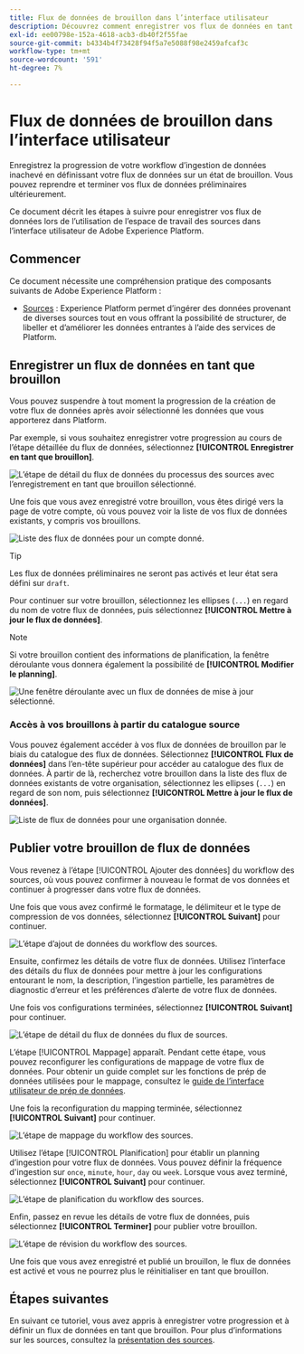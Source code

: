 ```yaml
---
title: Flux de données de brouillon dans l’interface utilisateur
description: Découvrez comment enregistrer vos flux de données en tant que brouillon et les publier ultérieurement, lorsque vous utilisez l’espace de travail des sources.
exl-id: ee00798e-152a-4618-acb3-db40f2f55fae
source-git-commit: b4334b4f73428f94f5a7e5088f98e2459afcaf3c
workflow-type: tm+mt
source-wordcount: '591'
ht-degree: 7%

---
```


# Flux de données de brouillon dans l’interface utilisateur

Enregistrez la progression de votre workflow d’ingestion de données inachevé en définissant votre flux de données sur un état de brouillon. Vous pouvez reprendre et terminer vos flux de données préliminaires ultérieurement.

Ce document décrit les étapes à suivre pour enregistrer vos flux de données lors de l’utilisation de l’espace de travail des sources dans l’interface utilisateur de Adobe Experience Platform.

## Commencer

Ce document nécessite une compréhension pratique des composants suivants de Adobe Experience Platform :

* [Sources](../../home.md) : Experience Platform permet d’ingérer des données provenant de diverses sources tout en vous offrant la possibilité de structurer, de libeller et d’améliorer les données entrantes à l’aide des services de Platform.

## Enregistrer un flux de données en tant que brouillon

Vous pouvez suspendre à tout moment la progression de la création de votre flux de données après avoir sélectionné les données que vous apporterez dans Platform.

Par exemple, si vous souhaitez enregistrer votre progression au cours de l’étape détaillée du flux de données, sélectionnez **[!UICONTROL Enregistrer en tant que brouillon]**.

![L’étape de détail du flux de données du processus des sources avec l’enregistrement en tant que brouillon sélectionné.](../../images/tutorials/draft/save-as-draft.png)

Une fois que vous avez enregistré votre brouillon, vous êtes dirigé vers la page de votre compte, où vous pouvez voir la liste de vos flux de données existants, y compris vos brouillons.

![Liste des flux de données pour un compte donné.](../../images/tutorials/draft/draft-dataflow.png)

>[!TIP]
>
>Les flux de données préliminaires ne seront pas activés et leur état sera défini sur `draft`.

Pour continuer sur votre brouillon, sélectionnez les ellipses (`...`) en regard du nom de votre flux de données, puis sélectionnez **[!UICONTROL Mettre à jour le flux de données]**.

>[!NOTE]
>
>Si votre brouillon contient des informations de planification, la fenêtre déroulante vous donnera également la possibilité de **[!UICONTROL Modifier le planning]**.

![Une fenêtre déroulante avec un flux de données de mise à jour sélectionné.](../../images/tutorials/draft/update-dataflow.png)

### Accès à vos brouillons à partir du catalogue source

Vous pouvez également accéder à vos flux de données de brouillon par le biais du catalogue des flux de données. Sélectionnez **[!UICONTROL Flux de données]** dans l’en-tête supérieur pour accéder au catalogue des flux de données. À partir de là, recherchez votre brouillon dans la liste des flux de données existants de votre organisation, sélectionnez les ellipses (`...`) en regard de son nom, puis sélectionnez **[!UICONTROL Mettre à jour le flux de données]**.

![Liste de flux de données pour une organisation donnée.](../../images/tutorials/draft/catalog-access.png)

## Publier votre brouillon de flux de données

Vous revenez à l’étape [!UICONTROL Ajouter des données] du workflow des sources, où vous pouvez confirmer à nouveau le format de vos données et continuer à progresser dans votre flux de données.

Une fois que vous avez confirmé le formatage, le délimiteur et le type de compression de vos données, sélectionnez **[!UICONTROL Suivant]** pour continuer.

![L’étape d’ajout de données du workflow des sources.](../../images/tutorials/draft/select-data.png)

Ensuite, confirmez les détails de votre flux de données. Utilisez l’interface des détails du flux de données pour mettre à jour les configurations entourant le nom, la description, l’ingestion partielle, les paramètres de diagnostic d’erreur et les préférences d’alerte de votre flux de données.

Une fois vos configurations terminées, sélectionnez **[!UICONTROL Suivant]** pour continuer.

![L’étape de détail du flux de données du flux de sources.](../../images/tutorials/draft/dataflow-detail.png)

L’étape [!UICONTROL Mappage] apparaît. Pendant cette étape, vous pouvez reconfigurer les configurations de mappage de votre flux de données. Pour obtenir un guide complet sur les fonctions de prép de données utilisées pour le mappage, consultez le [guide de l’interface utilisateur de prép de données](../../../data-prep/ui/mapping.md).

Une fois la reconfiguration du mapping terminée, sélectionnez **[!UICONTROL Suivant]** pour continuer.

![L’étape de mappage du workflow des sources.](../../images/tutorials/draft/mapping.png)

Utilisez l’étape [!UICONTROL Planification] pour établir un planning d’ingestion pour votre flux de données. Vous pouvez définir la fréquence d&#39;ingestion sur `once`, `minute`, `hour`, `day` ou `week`. Lorsque vous avez terminé, sélectionnez **[!UICONTROL Suivant]** pour continuer.

![L’étape de planification du workflow des sources.](../../images/tutorials/draft/scheduling.png)

Enfin, passez en revue les détails de votre flux de données, puis sélectionnez **[!UICONTROL Terminer]** pour publier votre brouillon.

![L’étape de révision du workflow des sources.](../../images/tutorials/draft/review.png)

Une fois que vous avez enregistré et publié un brouillon, le flux de données est activé et vous ne pourrez plus le réinitialiser en tant que brouillon.

## Étapes suivantes

En suivant ce tutoriel, vous avez appris à enregistrer votre progression et à définir un flux de données en tant que brouillon. Pour plus d’informations sur les sources, consultez la [présentation des sources](../../home.md).
